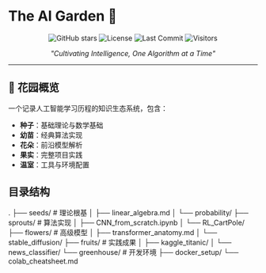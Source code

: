 # The AI Garden 🌿

<div align="center">
  
  ![GitHub stars](https://img.shields.io/github/stars/yourname/The-AI-Garden?style=social)
  ![License](https://img.shields.io/badge/License-MIT-green)
  ![Last Commit](https://img.shields.io/github/last-commit/yourname/The-AI-Garden)
  ![Visitors](https://visitor-badge.laobi.icu/badge?page_id=yourname.The-AI-Garden)

  *"Cultivating Intelligence, One Algorithm at a Time"*
</div>

---

## 🌱 花园概览
一个记录人工智能学习历程的知识生态系统，包含：
- **种子**：基础理论与数学基础
- **幼苗**：经典算法实现
- **花朵**：前沿模型解析
- **果实**：完整项目实践
- **温室**：工具与环境配置

## 目录结构
.
├── seeds/           # 理论根基
│   ├── linear_algebra.md
│   └── probability/
├── sprouts/         # 算法实现
│   ├── CNN_from_scratch.ipynb
│   └── RL_CartPole/
├── flowers/         # 高级模型
│   ├── transformer_anatomy.md
│   └── stable_diffusion/
├── fruits/          # 实践成果
│   ├── kaggle_titanic/
│   └── news_classifier/
└── greenhouse/      # 开发环境
    ├── docker_setup/
    └── colab_cheatsheet.md

